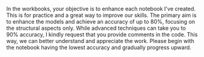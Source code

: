 In the workbooks, your objective is to enhance each notebook I've created. This is for practice and a great way to improve our skills. The primary aim is to enhance the models and achieve an accuracy of up to 80%, focusing on the structural aspects only. While advanced techniques can take you to 90% accuracy, I kindly request that you provide comments in the code. This way, we can better understand and appreciate the work. Please begin with the notebook having the lowest accuracy and gradually progress upward.

